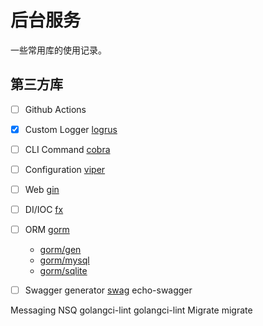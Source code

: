 # 后台服务

一些常用库的使用记录。

## 第三方库


* [ ] Github Actions
* [X] Custom Logger [logrus](https://github.com/sirupsen/logrus)
* [ ] CLI Command [cobra](https://github.com/spf13/cobra)
* [ ] Configuration [viper](https://github.com/spf13/viper)
* [ ] Web [gin](https://github.com/gin-gonic/gin)
* [ ] DI/IOC [fx](https://github.com/uber-go/fx)
* [ ] ORM [gorm](https://github.com/go-gorm/gorm)
    * [gorm/gen](https://github.com/go-gorm/gen)
    * [gorm/mysql](https://github.com/go-gorm/mysql)
    * [gorm/sqlite](https://github.com/go-gorm/sqlite)
* [ ] Swagger generator [swag](https://github.com/swaggo/swag) echo-swagger


Messaging NSQ
golangci-lint golangci-lint
Migrate migrate

